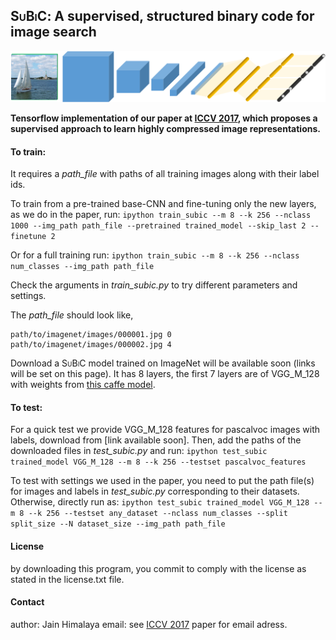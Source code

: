 ## <span style="font-variant:small-caps;">SuBiC</span>: A supervised, structured binary code for image search
![subic](subic.png)


**Tensorflow implementation of our paper at [ICCV 2017](http://openaccess.thecvf.com/content_iccv_2017/html/Jain_SUBIC_A_Supervised_ICCV_2017_paper.html), which proposes a supervised approach to learn highly compressed image representations.**


#### To train: 
It requires a *path_file* with paths of all training images along with their label ids. 

To train from a pre-trained base-CNN and fine-tuning only the new layers, as we do in the paper, run: 
`ipython train_subic --m 8 --k 256 --nclass 1000 --img_path path_file --pretrained trained_model --skip_last 2 --finetune 2`

Or for a full training run:
`ipython train_subic --m 8 --k 256 --nclass num_classes --img_path path_file`

Check the arguments in *train_subic.py* to try different parameters and settings. 

The *path_file* should look like,
```
path/to/imagenet/images/000001.jpg 0
path/to/imagenet/images/000002.jpg 4
```

Download a <span style="font-variant:small-caps;">SuBiC</span> model trained on ImageNet will be available soon (links will be set on this page). It has 8 layers, the first 7 layers are of VGG_M_128 with weights from [this caffe model](http://www.robots.ox.ac.uk/~vgg/software/deep_eval/releases/bvlc/VGG_CNN_M_128.caffemodel).

#### To test:

For a quick test we provide VGG\_M\_128 features for pascalvoc images with labels, download from [link available soon]. Then, add the paths of the downloaded files in *test_subic.py* and run:
`ipython test_subic trained_model VGG_M_128 --m 8 --k 256 --testset pascalvoc_features`

To test with settings we used in the paper, you need to put the path file(s) for images and labels in *test_subic.py* corresponding to their datasets.
Otherwise, directly run as:
`ipython test_subic trained_model VGG_M_128 --m 8 --k 256 --testset any_dataset --nclass num_classes --split split_size --N dataset_size --img_path path_file`

#### License 
by downloading this program, you commit to comply with the license as stated in the license.txt file.

#### Contact
author: Jain Himalaya
email: see [ICCV 2017](http://openaccess.thecvf.com/content_iccv_2017/html/Jain_SUBIC_A_Supervised_ICCV_2017_paper.html) paper for email adress.



